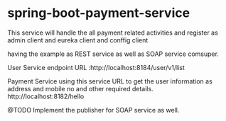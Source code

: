 # spring-boot-payment-service
This service will handle the all payment related activities and register as admin client and eureka client and conffig client

having the example as REST service as well as SOAP service comsuper.

User Service endpoint URL :http://localhost:8184/user/v1/list

Payment Service using this service URL to get the user information as address and mobile no and other required details.
http://localhost:8182/hello

@TODO
Implement the publisher for SOAP service as well.

